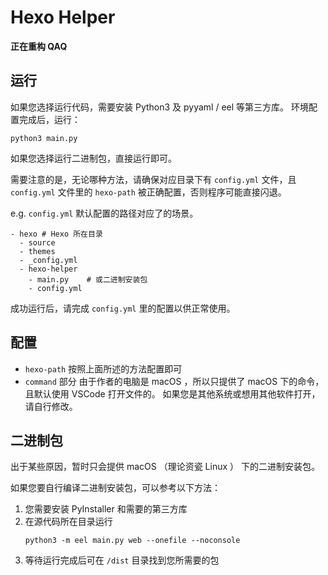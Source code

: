 # Hexo Helper

**正在重构 QAQ**

## 运行

如果您选择运行代码，需要安装 Python3 及 pyyaml / eel 等第三方库。
环境配置完成后，运行：
```shell
python3 main.py
```

如果您选择运行二进制包，直接运行即可。

需要注意的是，无论哪种方法，请确保对应目录下有 `config.yml` 文件，且 `config.yml` 文件里的 `hexo-path` 被正确配置，否则程序可能直接闪退。

e.g. `config.yml` 默认配置的路径对应了的场景。
```
- hexo # Hexo 所在目录
  - source
  - themes
  - _config.yml
  - hexo-helper
    - main.py    # 或二进制安装包
    - config.yml
```

成功运行后，请完成 `config.yml` 里的配置以供正常使用。

## 配置

* `hexo-path`
  按照上面所述的方法配置即可
* `command` 部分
  由于作者的电脑是 macOS ，所以只提供了 macOS 下的命令，且默认使用 VSCode 打开文件的。
  如果您是其他系统或想用其他软件打开，请自行修改。

## 二进制包

出于某些原因，暂时只会提供 macOS （理论资瓷 Linux ） 下的二进制安装包。

如果您要自行编译二进制安装包，可以参考以下方法：

1. 您需要安装 PyInstaller 和需要的第三方库
2. 在源代码所在目录运行
   ```shell
   python3 -m eel main.py web --onefile --noconsole
   ```
3. 等待运行完成后可在 `/dist` 目录找到您所需要的包